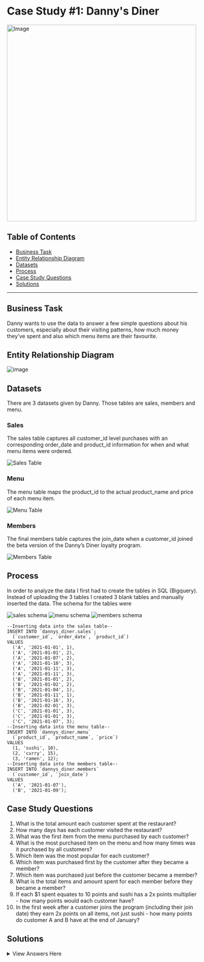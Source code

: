 # Case Study #1: Danny's Diner 
<img src="https://user-images.githubusercontent.com/81607668/127727503-9d9e7a25-93cb-4f95-8bd0-20b87cb4b459.png" alt="Image" width="500" height="520">

## Table of Contents
- [Business Task](#business-task)
- [Entity Relationship Diagram](#entity-relationship-diagram)
- [Datasets](#datasets)
- [Process](#process)
- [Case Study Questions](#case-study-questions)
- [Solutions](#solutions)

***

## Business Task
Danny wants to use the data to answer a few simple questions about his customers, especially about their visiting patterns, how much money they’ve spent and also which menu items are their favourite. 

## Entity Relationship Diagram

![image](https://user-images.githubusercontent.com/81607668/127271130-dca9aedd-4ca9-4ed8-b6ec-1e1920dca4a8.png)

## Datasets
There are 3 datasets given by Danny. Those tables are sales, members and menu.
### Sales
The sales table captures all customer_id level purchases with an corresponding order_date and product_id information for when and what menu items were ordered.

![Sales Table](https://user-images.githubusercontent.com/105673465/218285672-136d63e7-278d-40b8-b08a-76f34ff62c2f.png)

### Menu
The menu table maps the product_id to the actual product_name and price of each menu item.

![Menu Table](https://user-images.githubusercontent.com/105673465/218285675-cc1d2516-0a61-4582-9980-dad0d11f7cc7.png)

### Members
The final members table captures the join_date when a customer_id joined the beta version of the Danny’s Diner loyalty program.

![Members Table](https://user-images.githubusercontent.com/105673465/218285678-7cc762cd-75bf-4978-8306-1c37a98535e9.png)

## Process
In order to analyze the data I first had to create the tables in SQL (Bigquery). Instead of uploading the 3 tables I created 3 blank tables and manually inserted the data. The schema for the tables were

![sales schema](https://user-images.githubusercontent.com/105673465/218286239-8b46978e-75d3-4c81-9ed7-3e8a93588af7.png)
![menu schema](https://user-images.githubusercontent.com/105673465/218286244-0aa2154b-8295-4e6e-883d-cb9abdbd3408.png)
![members schema](https://user-images.githubusercontent.com/105673465/218286245-2d9d68d0-036a-4e5f-8384-3a915ef5a5c4.png)

```TSQL
--Inserting data into the sales table--
INSERT INTO `dannys_diner.sales`;
  (`customer_id`, `order_date`, `product_id`)
VALUES
  ('A', '2021-01-01', 1),
  ('A', '2021-01-01', 2),
  ('A', '2021-01-07', 2),
  ('A', '2021-01-10', 3),
  ('A', '2021-01-11', 3),
  ('A', '2021-01-11', 3),
  ('B', '2021-01-01', 2),
  ('B', '2021-01-02', 2),
  ('B', '2021-01-04', 1),
  ('B', '2021-01-11', 1),
  ('B', '2021-01-16', 3),
  ('B', '2021-02-01', 3),
  ('C', '2021-01-01', 3),
  ('C', '2021-01-01', 3),
  ('C', '2021-01-07', 3);
--Inserting data into the menu table--
INSERT INTO `dannys_diner.menu`
  (`product_id`, `product_name`, `price`)
VALUES
  (1, 'sushi', 10),
  (2, 'curry', 15),
  (3, 'ramen', 12);
--Inserting data into the members table--
INSERT INTO `dannys_diner.members`
  (`customer_id`, `join_date`)
VALUES
  ('A', '2021-01-07'),
  ('B', '2021-01-09');
```
 
## Case Study Questions

1. What is the total amount each customer spent at the restaurant?
2. How many days has each customer visited the restaurant?
3. What was the first item from the menu purchased by each customer?
4. What is the most purchased item on the menu and how many times was it purchased by all customers?
5. Which item was the most popular for each customer?
6. Which item was purchased first by the customer after they became a member?
7. Which item was purchased just before the customer became a member?
8. What is the total items and amount spent for each member before they became a member?
9. If each $1 spent equates to 10 points and sushi has a 2x points multiplier - how many points would each customer have?
10. In the first week after a customer joins the program (including their join date) they earn 2x points on all items, not just sushi - how many points do customer A and B have at the end of January?

## Solutions

<details>
<summary>
View Answers Here
</summary>
  
### 1. What is the total amount each customer spent at the restaurant?
Customer A spent $76, Customer B spent $74 and Customer C spent $36
```TSQL
SELECT customer_id, SUM(price) AS total_sales
FROM `dannys_diner.sales` as sales
JOIN `dannys_diner.menu` as menu
  on sales.product_id = menu.product_id
GROUP by customer_id
```
### 2. How many days has each customer visited the restaurant?
Customer A visted the diner 4 times, Customer B visted 6 times and Customer C visited 2 times.
```TSQL
SELECT customer_id, COUNT(distinct(order_date)) AS days_visted
FROM `dannys_diner.sales`
GROUP BY customer_id
```
### 3. What was the first item from the menu purchased by each customer?
### 4. What is the most purchased item on the menu and how many times was it purchased by all customers?
### 5. Which item was the most popular for each customer?
### 6. Which item was purchased first by the customer after they became a member?
### 7. Which item was purchased just before the customer became a member?
### 8. What is the total items and amount spent for each member before they became a member?
### 9. If each $1 spent equates to 10 points and sushi has a 2x points multiplier - how many points would each customer have?
### 10. In the first week after a customer joins the program (including their join date) they earn 2x points on all items, not just sushi - how many points do customer A and B have at the end of January?
</details>
